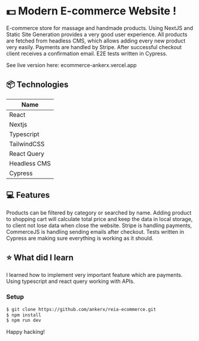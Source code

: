 # 💵 Modern E-commerce Website !

E-commerce store for massage and handmade products. Using NextJS and Static Site Generation provides a very good user experience. All products are fetched from headless CMS, which allows adding every new product very easily. Payments are handled by Stripe. After successful checkout client receives a confirmation email. E2E tests written in Cypress.

See live version here: ecommerce-ankerx.vercel.app

## 📦 Technologies

| Name          |
| ------------- |
| React         |
| Nextjs        |
| Typescript    |
| TailwindCSS   |
| React Query   |
| Headless CMS  |
| Cypress       |


## 💻 Features

Products can be filtered by category or searched by name. Adding product to shopping cart will calculate total price and keep the data in local storage, to client not lose data when close the website. Stripe is handling payments, CommerceJS is handling sending emails after checkout. Tests written in Cypress are making sure everything is working as it should.

## ⭐️ What did I learn

I learned how to implement very important feature which are payments. Using typescript and react query working with APIs.


### Setup

```sh
$ git clone https://github.com/ankerx/reia-ecommerce.git
$ npm install
$ npm run dev
```

Happy hacking!
